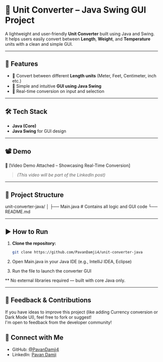 # 🔁 Unit Converter – Java Swing GUI Project

A lightweight and user-friendly **Unit Converter** built using Java and Swing.  
It helps users easily convert between **Length**, **Weight**, and **Temperature** units with a clean and simple GUI.

---

## 🚀 Features

- 🔹 Convert between different **Length units** (Meter, Feet, Centimeter, inch etc.)
- 🔹 Simple and intuitive **GUI using Java Swing**
- 🔹 Real-time conversion on input and selection

---

## 🛠️ Tech Stack

- **Java (Core)**
- **Java Swing** for GUI design

---

## 📽️ Demo

🎥 [Video Demo Attached – Showcasing Real-Time Conversion]
> *(This video will be part of the LinkedIn post)*

---

## 📂 Project Structure

unit-converter-java/
│
├── Main.java         # Contains all logic and GUI code
└── README.md


---

## ▶️ How to Run

1. **Clone the repository:**
   ```bash
   git clone https://github.com/PavanDamji4/unit-converter-java
   
2. Open Main.java in your Java IDE (e.g., IntelliJ IDEA, Eclipse)

3. Run the file to launch the converter GUI

** No external libraries required — built with core Java only.

---

## 🙌 Feedback & Contributions

If you have ideas to improve this project (like adding Currency conversion or Dark Mode UI), feel free to fork or suggest!  
I'm open to feedback from the developer community!


## 🔗 Connect with Me

- GitHub: [@PavanDamji4](https://github.com/PavanDamji4)
- LinkedIn: [Pavan Damji](https://www.linkedin.com/in/pavan-damji-984608319/)

